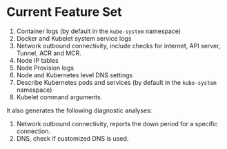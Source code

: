 # Current Feature Set

1. Container logs (by default in the `kube-system` namespace)
2. Docker and Kubelet system service logs
3. Network outbound connectivity, include checks for internet, API server, Tunnel, ACR and MCR.
4. Node IP tables
5. Node Provision logs
6. Node and Kubernetes level DNS settings
7. Describe Kubernetes pods and services (by default in the `kube-system` namespace)
8. Kubelet command arguments.

It also generates the following diagnostic analyses:
1. Network outbound connectivity,  reports the down period for a specific connection.
2. DNS, check if customized DNS is used.